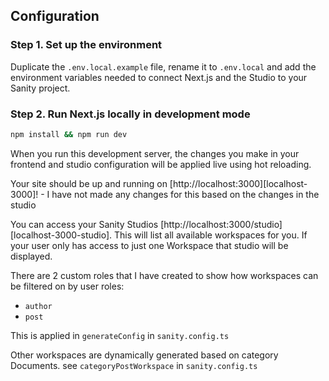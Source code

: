 
## Configuration

### Step 1. Set up the environment

Duplicate the `.env.local.example` file, rename it to `.env.local` and add the environment variables needed to connect Next.js and the Studio to your Sanity project.

### Step 2. Run Next.js locally in development mode

```bash
npm install && npm run dev
```

When you run this development server, the changes you make in your frontend and studio configuration will be applied live using hot reloading.

Your site should be up and running on [http://localhost:3000][localhost-3000]!  - I have not made any changes for this based on the changes in the studio

You can access your Sanity Studios [http://localhost:3000/studio][localhost-3000-studio].
This will list all available workspaces for you. If your user only has access to just one Workspace that studio will be displayed.


There are 2 custom roles that I have created to show how workspaces can be filtered on by user roles:
 - `author`
 - `post`

This is applied in `generateConfig` in `sanity.config.ts`

Other workspaces are dynamically generated based on category Documents. 
see `categoryPostWorkspace` in `sanity.config.ts`
    
